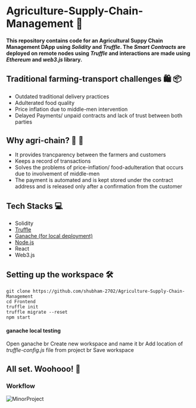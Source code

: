 # Agriculture-Supply-Chain-Management :link:	

#### This repository contains code for an Agricultural Suppy Chain Management DApp using _*Solidity*_ and _*Truffle*_. The _*Smart Contracts*_ are deployed on remote nodes using _*Truffle*_ and interactions are made using _*Ethereum*_ and _*web3.js*_ library. 

## Traditional farming-transport challenges :shopping: :package:	
 * Outdated traditional delivery practices
 * Adulterated food quality
 * Price inflation due to middle-men intervention
 * Delayed Payments/ unpaid contracts and lack of trust between both parties


## Why agri-chain? :ear_of_rice:	:cherries:	
* It provides trancparency between the farmers and customers
* Keeps a record of transactions
* Solves the problems of price-inflation/ food-adulteration that occurs due to involvement of middle-men
* The payment is automated and is kept stored under the contract address and is released only after a confirmation from the customer

## Tech Stacks	:computer: 
* Solidity 
* [Truffle](https://trufflesuite.com/)
* [Ganache (for local deployment)](https://trufflesuite.com/)
* [Node.js](https://nodejs.org/en/download/)
* React
* Web3.js

## Setting up the workspace :hammer_and_wrench:
```
git clone https://github.com/shubham-2702/Agriculture-Supply-Chain-Management
cd Frontend
truffle init
truffle migrate --reset
npm start
```

#### ganache local testing
Open ganache 
br
Create new workspace and name it
br
Add location of *truffle-config.js* file from project
br
Save workspace

## All set. Woohooo! :rocket:

### Workflow 
![MinorProject](https://user-images.githubusercontent.com/71509852/168952807-41def38b-d1fe-4b67-82d7-658f96721063.png)


